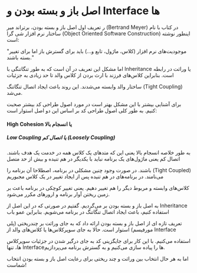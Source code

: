 # اصل باز و بسته بودن و Interface ها

ر تعریف اول اصل باز و بسته بودن، برتراند میر (Bertrand Meyer) در کتاب با نام ساختار نرم افزار شی گرا (Object Oriented Software Construction) اینطور نوشته است:

"موجودیت‌های نرم افزار (کلاس، ماژول، تابع و...) باید برای گسترش باز اما برای تغییر بسته باشند."

اما مشکل این تعریف در آن است که به طور تنگاتنگی با Inheritance یا وراثت در رابطه است. بنابراین کلاس‌های فرزند با ارث بردن از کلاس والد تا حد زیادی به جزئیات 

ساختار والد وابسته می‌شدند. این روند باعث ایجاد اتصال تنگاتنگ (Tight Coupling) می‌شد.

برای آشنایی بیشتر با این مشکل بهتر است در مورد اصول طراحی کد بیشتر صحبت کنیم. به طور کلی اصول طراحی کد بر اساس این دو اصل استوار است:

#### High Cohesion یا انسجام بالا

##### Low Coupling یا اتصال کم (Loosely Coupling)

به طور خلاصه انسجام بالا یعنی این که متد‌های یک کلاس همه در خدمت یک هدف باشند. اتصال کم یعنی ماژول‌های یک برنامه نباید با یکدیگر در هم تنیده و بیش از حد متصل 

باشند. در صورت وجود چنین مشکلی در برنامه، اصطلاحا آن برنامه را (Tight Coupled) می‌نامند. در برنامه‌های در هم تنیده پس از ایجاد تغییر در یک کلاس مجبوریم 

کلاس‌های وابسته و مربوط دیگر را هم تغییر دهیم. یعنی تغییر کوچکی در برنامه باعث بر زمین ریختن آوار برنامه و ارور‌های مکرر می‌شود.

به اصل باز و بسته بودن بر می‌گردیم. گفتیم در صورتی که در این اصل از Inheritance استفاده کنیم، باعث ایجاد اتصال تنگاتنگ در برنامه می‌شویم. بنابراین عمو باب 

تعریف تازه ای از اصل باز و بسته بودن ارائه داد که به جای وراثت بر چندریختی (پلی مورفیسم) استوار است. حالا به جای سوپرکلاس‌ها یا کلاس‌های والد از Interface 

استفاده می‌کنیم. با این کار برای جایگزینی کد به جای درگیر شدن در جزئیات سوپرکلاس ها، تنها Interface‌ها را پیاده سازی می‌کنیم و به گسترش برنامه می‌پردازیم. 

اما به هر حال انتخاب بین وراثت و چند ریختی برای رعایت اصل باز و بسته بودن انتخاب شماست!